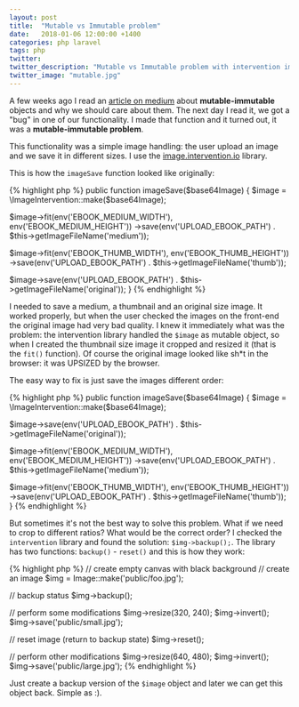 ```yaml
---
layout: post
title:  "Mutable vs Immutable problem"
date:   2018-01-06 12:00:00 +1400
categories: php laravel
tags: php
twitter:
twitter_description: "Mutable vs Immutable problem with intervention image library."
twitter_image: "mutable.jpg"
---
```


A few weeks ago I read an [article on medium](https://medium.com/@codebyjeff/whats-all-this-immutable-date-stuff-anyway-72d4130af8ce) about **mutable-immutable** objects and why we should care about them. The next day I read it, we got a "bug" in one of our functionality. I made that function and it turned out, it was a **mutable-immutable problem**.

<!--more-->

This functionality was a simple image handling: the user upload an image and we save it in different sizes. I use the [image.intervention.io](http://image.intervention.io/) library.

This is how the `imageSave` function looked like originally:

{% highlight php %}
public function imageSave($base64Image)
{
  $image = \ImageIntervention::make($base64Image);

  $image->fit(env('EBOOK_MEDIUM_WIDTH'), env('EBOOK_MEDIUM_HEIGHT'))
        ->save(env('UPLOAD_EBOOK_PATH') . $this->getImageFileName('medium'));

  $image->fit(env('EBOOK_THUMB_WIDTH'), env('EBOOK_THUMB_HEIGHT'))
        ->save(env('UPLOAD_EBOOK_PATH') . $this->getImageFileName('thumb'));

  $image->save(env('UPLOAD_EBOOK_PATH') . $this->getImageFileName('original'));
}
{% endhighlight %}

I needed to save a medium, a thumbnail and an original size image. It worked properly, but when the user checked the images on the front-end the original image had very bad quality. I knew it immediately what was the problem: the intervention library handled the `$image` as mutable object, so when I created the thumbnail size image it cropped and resized it (that is the `fit()` function). Of course the original image looked like sh*t in the browser: it was UPSIZED by the browser.

The easy way to fix is just save the images different order:

{% highlight php %}
public function imageSave($base64Image)
{
  $image = \ImageIntervention::make($base64Image);

  $image->save(env('UPLOAD_EBOOK_PATH') . $this->getImageFileName('original'));

  $image->fit(env('EBOOK_MEDIUM_WIDTH'), env('EBOOK_MEDIUM_HEIGHT'))
        ->save(env('UPLOAD_EBOOK_PATH') . $this->getImageFileName('medium'));

  $image->fit(env('EBOOK_THUMB_WIDTH'), env('EBOOK_THUMB_HEIGHT'))
        ->save(env('UPLOAD_EBOOK_PATH') . $this->getImageFileName('thumb'));
}
{% endhighlight %}

But sometimes it's not the best way to solve this problem. What if we need to crop to different ratios? What would be the correct order? I checked the `intervention` library and found the solution: `$img->backup();`. The library has two functions: `backup()` - `reset()` and this is how they work:

{% highlight php %}
// create empty canvas with black background
// create an image
$img = Image::make('public/foo.jpg');

// backup status
$img->backup();

// perform some modifications
$img->resize(320, 240);
$img->invert();
$img->save('public/small.jpg');

// reset image (return to backup state)
$img->reset();

// perform other modifications
$img->resize(640, 480);
$img->invert();
$img->save('public/large.jpg');
{% endhighlight %}

Just create a backup version of the `$image` object and later we can get this object back. Simple as :).
